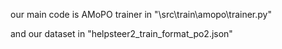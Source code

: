our main code is AMoPO trainer in "\src\train\amopo\trainer.py"

and our dataset in "helpsteer2_train_format_po2.json"